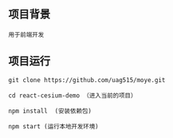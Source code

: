 
## 项目背景
	用于前端开发
	
## 项目运行

```
git clone https://github.com/uag515/moye.git

cd react-cesium-demo （进入当前的项目）

npm install  (安装依赖包)

npm start (运行本地开发环境)

```
